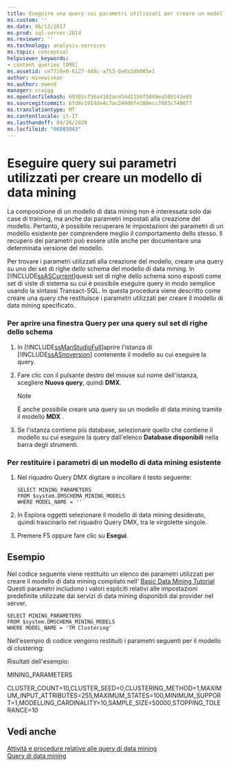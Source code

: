 ```yaml
---
title: Eseguire una query sui parametri utilizzati per creare un modello di data mining | Microsoft Docs
ms.custom: ''
ms.date: 06/13/2017
ms.prod: sql-server-2014
ms.reviewer: ''
ms.technology: analysis-services
ms.topic: conceptual
helpviewer_keywords:
- content queries [DMX]
ms.assetid: ce7719e0-6127-4d9c-a753-0e0a3db065e1
author: minewiskan
ms.author: owend
manager: craigg
ms.openlocfilehash: 69301cf56a4102acd54d11b9f5849ea58b141e03
ms.sourcegitcommit: 6fd8c1914de4c7ac24900fe388ecc7883c740077
ms.translationtype: MT
ms.contentlocale: it-IT
ms.lasthandoff: 04/26/2020
ms.locfileid: "66083043"
---
```

# <a name="query-the-parameters-used-to-create-a-mining-model"></a>Eseguire query sui parametri utilizzati per creare un modello di data mining
  La composizione di un modello di data mining non è interessata solo dai case di training, ma anche dai parametri impostati alla creazione del modello. Pertanto, è possibile recuperare le impostazioni dei parametri di un modello esistente per comprendere meglio il comportamento dello stesso. Il recupero dei parametri può essere utile anche per documentare una determinata versione del modello.  
  
 Per trovare i parametri utilizzati alla creazione del modello, creare una query su uno dei set di righe dello schema del modello di data mining. In [!INCLUDE[ssASCurrent](../../includes/ssascurrent-md.md)]questi set di righe dello schema sono esposti come set di viste di sistema su cui è possibile eseguire query in modo semplice usando la sintassi Transact-SQL. In questa procedura viene descritto come creare una query che restituisce i parametri utilizzati per creare il modello di data mining specificato.  
  
### <a name="to-open-a-query-window-for-a-schema-rowset-query"></a>Per aprire una finestra Query per una query sul set di righe dello schema  
  
1.  In [!INCLUDE[ssManStudioFull](../../includes/ssmanstudiofull-md.md)]aprire l'istanza di [!INCLUDE[ssASnoversion](../../includes/ssasnoversion-md.md)] contenente il modello su cui eseguire la query.  
  
2.  Fare clic con il pulsante destro del mouse sul nome dell'istanza, scegliere **Nuova query**, quindi **DMX**.  
  
    > [!NOTE]  
    >   È anche possibile creare una query su un modello di data mining tramite il modello **MDX** .  
  
3.  Se l'istanza contiene più database, selezionare quello che contiene il modello su cui eseguire la query dall'elenco **Database disponibili** nella barra degli strumenti.  
  
### <a name="to-return-model-parameters-for-an-existing-mining-model"></a>Per restituire i parametri di un modello di data mining esistente  
  
1.  Nel riquadro Query DMX digitare o incollare il testo seguente:  
  
    ```  
    SELECT MINING_PARAMETERS  
    FROM $system.DMSCHEMA_MINING_MODELS  
    WHERE MODEL_NAME = ''  
    ```  
  
2.  In Esplora oggetti selezionare il modello di data mining desiderato, quindi trascinarlo nel riquadro Query DMX, tra le virgolette singole.  
  
3.  Premere F5 oppure fare clic su **Esegui**.  
  
## <a name="example"></a>Esempio  
 Nel codice seguente viene restituito un elenco dei parametri utilizzati per creare il modello di data mining compilato nell' [Basic Data Mining Tutorial](../../tutorials/basic-data-mining-tutorial.md) Questi parametri includono i valori espliciti relativi alle impostazioni predefinite utilizzate dai servizi di data mining disponibili dai provider nel server.  
  
```  
SELECT MINING_PARAMETERS   
FROM $system.DMSCHEMA_MINING_MODELS  
WHERE MODEL_NAME = 'TM Clustering'  
```  
  
 Nell'esempio di codice vengono restituiti i parametri seguenti per il modello di clustering:  
  
 Risultati dell'esempio:  
  
 MINING_PARAMETERS  
  
 CLUSTER_COUNT=10,CLUSTER_SEED=0,CLUSTERING_METHOD=1,MAXIMUM_INPUT_ATTRIBUTES=255,MAXIMUM_STATES=100,MINIMUM_SUPPORT=1,MODELLING_CARDINALITY=10,SAMPLE_SIZE=50000,STOPPING_TOLERANCE=10  
  
## <a name="see-also"></a>Vedi anche  
 [Attività e procedure relative alle query di data mining](data-mining-query-tasks-and-how-tos.md)   
 [Query di data mining](data-mining-queries.md)  
  
  
